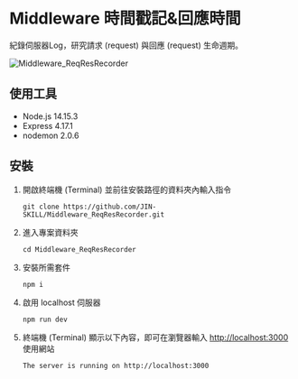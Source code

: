 # Middleware 時間戳記&回應時間
紀錄伺服器Log，研究請求 (request) 與回應 (request) 生命週期。

![Middleware_ReqResRecorder]()

## 使用工具
+ Node.js 14.15.3
+ Express 4.17.1
+ nodemon 2.0.6

## 安裝
1. 開啟終端機 (Terminal) 並前往安裝路徑的資料夾內輸入指令
    ```
    git clone https://github.com/JIN-SKILL/Middleware_ReqResRecorder.git
    ```
2. 進入專案資料夾
    ```
    cd Middleware_ReqResRecorder
    ```
3. 安裝所需套件
	```
    npm i
    ```
4. 啟用 localhost 伺服器
	```
    npm run dev
    ```
5. 終端機 (Terminal) 顯示以下內容，即可在瀏覽器輸入 [http://localhost:3000](http://localhost:3000) 使用網站
	```
    The server is running on http://localhost:3000
    ```
